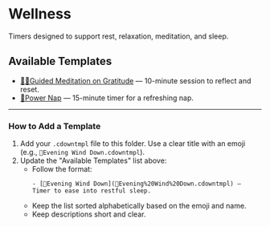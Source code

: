 # Wellness

Timers designed to support rest, relaxation, meditation, and sleep.

## Available Templates

- [🧘‍♂️Guided Meditation on Gratitude](🧘‍♂️Guided%20Meditation%20on%20Gratitude.cdowntmpl) — 10-minute session to reflect and reset.
- [🦥Power Nap](🦥Power%20Nap.cdowntmpl) — 15-minute timer for a refreshing nap.

---

### How to Add a Template

1. Add your `.cdowntmpl` file to this folder. Use a clear title with an emoji (e.g., `🛌Evening Wind Down.cdowntmpl`).
2. Update the "Available Templates" list above:
    - Follow the format:
      ```
      - [🛌Evening Wind Down](🛌Evening%20Wind%20Down.cdowntmpl) — Timer to ease into restful sleep.
      ```
    - Keep the list sorted alphabetically based on the emoji and name.
    - Keep descriptions short and clear.
